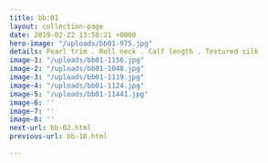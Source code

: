 ```yaml
---
title: bb:01
layout: collection-page
date: 2019-02-22 13:58:21 +0000
hero-image: "/uploads/bb01-975.jpg"
details: Pearl trim . Roll neck . Calf length . Textured silk
image-1: "/uploads/bb01-1156.jpg"
image-2: "/uploads/bb01-1048.jpg"
image-3: "/uploads/bb01-1119.jpg"
image-4: "/uploads/bb01-1124.jpg"
image-5: "/uploads/bb01-11441.jpg"
image-6: ''
image-7: ''
image-8: ''
next-url: bb-02.html
previous-url: bb-10.html

---
```

